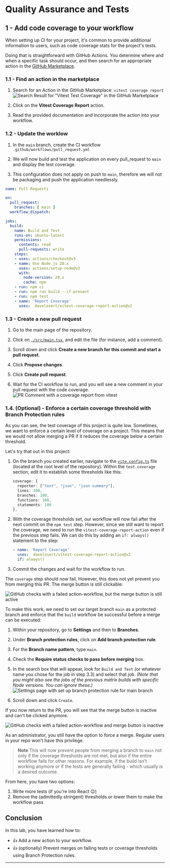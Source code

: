 # Quality Assurance and Tests

## 1 - Add code coverage to your workflow

When setting up CI for your project, it's common to provide additional information to users, such as code coverage stats for the project's tests.

Doing that is straightforward with GitHub Actions. You determine where and when a specific task should occur, and then search for an appropriate action in the [GitHub Marketplace](https://github.com/marketplace?category=&query=&type=actions&verification=).

### 1.1 - Find an action in the marketplace

1. Search for an Action in the GitHub Marketplace:  `vitest coverage report`
  ![Search Result for "Vitest Test Coverage" in the GitHub Marketplace](./images/marketplace-vitest-search-result.png)

2. Click on the **Vitest Coverage Report** action.

3. Read the provided documentation and incorporate the action into your workflow.

### 1.2 - Update the worklow

1. In the `main` branch, create the CI workflow `.github/workflows/pull_request.yml`

2. We will now build and test the application on every pull_request to `main` and display the test coverage.
3. This configuration does not apply on push to `main`, therefore we will not be packaging and push the application needlessly.

```yml
name: Pull Requests

on:
  pull_request:
    branches: [ main ]
  workflow_dispatch:

jobs:
  build:
    name: Build and Test
    runs-on: ubuntu-latest
    permissions:
      contents: read
      pull-requests: write
    steps:
    - uses: actions/checkout@v3
    - name: Use Node.js 20.x
      uses: actions/setup-node@v3
      with:
        node-version: 20.x
        cache: npm
    - run: npm ci
    - run: npm run build --if-present
    - run: npm test
    - name: 'Report Coverage'
      uses:  davelosert/vitest-coverage-report-action@v2
```

### 1.3 - Create a new pull request

1. Go to the main page of the repository.

2. Click on [`./src/main.tsx`](../src/main.tsx), and edit the file (for instance, add a comment).

3. Scroll down and click **Create a new branch for this commit and start a pull request**.

4. Click **Propose changes**.

5. Click **Create pull request**.

6. Wait for the CI workflow to run, and you will see a new comment in your pull request with the code coverage.
![PR Comment with a coverage report from vitest](./images/vitest-coverage-report.png)

### 1.4. (Optional) - Enforce a certain coverage threshold with Branch Protection rules

As you can see, the test coverage of this project is quite low. Sometimes, we want to enforce a certain level of coverage on a project. This means that we would not allow merging a PR if it reduces the coverage below a certain threshold.

Let's try that out in this project:

1. On the branch you created earlier, navigate to the [`vite.config.ts`](../vite.config.ts) file (located at the root level of the repository). Within the `test.coverage` section, edit it to establish some thresholds like this:

    ```typescript
    coverage: {
      reporter: ["text", "json", "json-summary"],
      lines: 100,
      branches: 100,
      functions: 100,
      statements: 100
    },
    ```

2. With the coverage thresholds set, our workflow will now fail after the next commit on the `npm test` step. However, since we still want to report the coverage, we need to run the `vitest-coverage-report-action` even if the previous step fails. We can do this by adding an `if: always()` statement to the step:

      ```yml
      - name: 'Report Coverage'
        uses:  davelosert/vitest-coverage-report-action@v2
        if: always()
      ```

3. Commit the changes and wait for the workflow to run.

The `coverage` step should now fail. However, this does not yet prevent you from merging this PR. The merge button is still clickable:

![GitHub checks with a failed action-workflow, but the merge button is still active](./images/merge-possible-with-failed-checks.png)

To make this work, we need to set our target branch `main` as a protected branch and enforce that the `build` workflow be successful before a merge can be executed:

1. Within your repository, go to **Settings** and then to **Branches**.

2. Under **Branch protection rules**, click on **Add branch protection rule**.

3. For the **Branch name pattern**, type `main`.

4. Check the **Require status checks to pass before merging** box.

5. In the search box that will appear, look for `Build and Test` (or whatever name you chose for the job in step 3.3) and select that job. *(Note that you might also see the jobs of the previous matrix builds with specific Node versions. You can ignore these.)*
    ![Settings page with set up branch protection rule for main branch](./images/setting-up-branch-protection-rules.png)

6. Scroll down and click `Create`.

If you now return to the PR, you will see that the merge button is inactive and can't be clicked anymore.

![GitHub checks with a failed action-workflow and merge button is inactive](./images/merge-prevented-with-failed-checks.png)

As an administrator, you still have the option to force a merge. Regular users in your repo won't have this privilege.

> **Note**
> This will now prevent people from merging a branch to `main` not only if the coverage thresholds are not met, but also if the entire workflow fails for other reasons. For example, if the build isn't working anymore or if the tests are generally failing - which usually is a desired outcome.

From here, you have two options:

1. Write more tests (if you're into React 😉)
2. Remove the (admittedly stringent) thresholds or lower them to make the workflow pass

## Conclusion

In this lab, you have learned how to:

- 👍 Add a new action to your workflow.
- 👍 (optionally) Prevent merges on failing tests or coverage thresholds using Branch Protection rules.

---